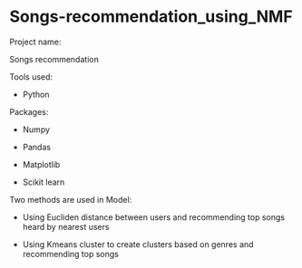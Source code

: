 # Songs-recommendation_using_NMF

Project name:

Songs recommendation

Tools used:

* Python

Packages:

* Numpy

* Pandas

* Matplotlib

* Scikit learn

Two methods are used in Model:

* Using Eucliden distance between users and recommending top songs heard by nearest users

* Using Kmeans cluster to create clusters based on genres and recommending top songs
